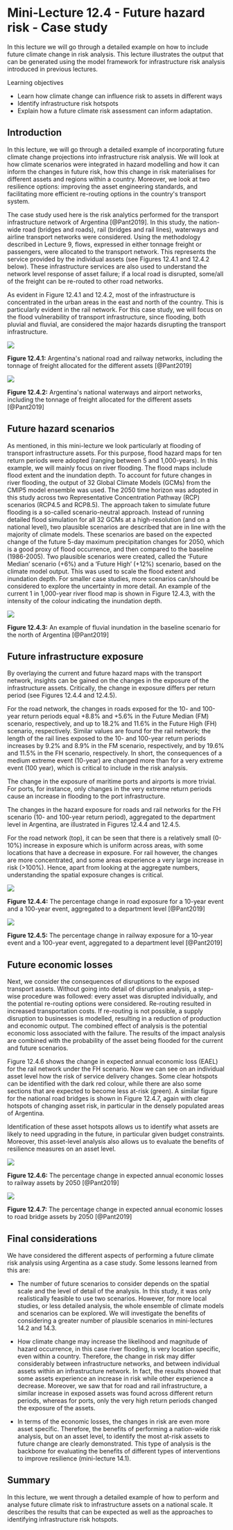 # Mini-Lecture 12.4 - Future hazard risk - Case study

In this lecture we will go through a detailed example on how to include
future climate change in risk analysis. This lecture illustrates the
output that can be generated using the model framework for
infrastructure risk analysis introduced in previous lectures.

Learning objectives

- Learn how climate change can influence risk to assets in different
  ways
- Identify infrastructure risk hotspots
- Explain how a future climate risk assessment can inform adaptation.

## Introduction

In this lecture, we will go through a detailed example of incorporating
future climate change projections into infrastructure risk analysis. We
will look at how climate scenarios were integrated in hazard modelling
and how it can inform the changes in future risk, how this change in
risk materialises for different assets and regions within a country.
Moreover, we look at two resilience options: improving the asset
engineering standards, and facilitating more efficient re-routing
options in the country's transport system.

The case study used here is the risk analytics performed for the
transport infrastructure network of Argentina [@Pant2019]. In this
study, the nation-wide road (bridges and roads), rail (bridges and rail
lines), waterways and airline transport networks were considered. Using
the methodology described in Lecture 9, flows, expressed in either
tonnage freight or passengers, were allocated to the transport network.
This represents the service provided by the individual assets (see
Figures 12.4.1 and 12.4.2 below). These infrastructure services are also
used to understand the network level response of asset failure; if a
local road is disrupted, some/all of the freight can be re-routed to
other road networks.

As evident in Figure 12.4.1 and 12.4.2, most of the infrastructure is
concentrated in the urban areas in the east and north of the country.
This is particularly evident in the rail network. For this case study,
we will focus on the flood vulnerability of transport infrastructure,
since flooding, both pluvial and fluvial, are considered the major
hazards disrupting the transport infrastructure.

![](assets/Figure_12.4.1.png)

**Figure 12.4.1:** Argentina's national road and railway networks,
including the tonnage of freight allocated for the different assets
[@Pant2019]

![](assets/Figure_12.4.2.png)

**Figure 12.4.2:** Argentina's national waterways and airport networks,
including the tonnage of freight allocated for the different assets
[@Pant2019]

## Future hazard scenarios

As mentioned, in this mini-lecture we look particularly at flooding of transport infrastructure assets. For this purpose, flood hazard maps for ten return periods were adopted (ranging between 5 and 1,000-years). In this example, we will mainly focus on river flooding. The flood maps include flood extent and the inundation depth.
To account for future changes in river flooding, the output of 32 Global Climate Models (GCMs) from the CMIP5 model ensemble was used. The 2050 time horizon was adopted in this study across two Representative Concentration Pathway (RCP) scenarios (RCP4.5 and RCP8.5).
The approach taken to simulate future flooding is a so-called scenario-neutral approach. Instead of running detailed flood simulation for all 32 GCMs at a high-resolution (and on a national level), two plausible scenarios are described that are in line with the majority of climate models. These scenarios are based on the expected change of the future 5-day maximum precipitation changes for 2050, which is a good proxy of flood occurrence, and then compared to the baseline (1986-2005).
Two plausible scenarios were created, called the ‘Future Median’ scenario (+6%) and a ‘Future High’ (+12%) scenario, based on the climate model output. This was used to scale the flood extent and inundation depth. For smaller case studies, more scenarios can/should be considered to explore the uncertainty in more detail.
An example of the current 1 in 1,000-year river flood map is shown in Figure 12.4.3, with the intensity of the colour indicating the inundation depth.

![](assets/Figure_12.4.3.png)

**Figure 12.4.3:** An example of fluvial inundation in the baseline scenario for the north of Argentina [@Pant2019]

## Future infrastructure exposure

By overlaying the current and future hazard maps with the transport
network, insights can be gained on the changes in the exposure of the
infrastructure assets. Critically, the change in exposure differs per
return period (see Figures 12.4.4 and 12.4.5).

For the road network, the changes in roads exposed for the 10- and
100-year return periods equal +8.8% and +5.6% in the Future Median (FM)
scenario, respectively, and up to 18.2% and 11.6% in the Future High
(FH) scenario, respectively. Similar values are found for the rail
network; the length of the rail lines exposed to the 10- and 100-year
return periods increases by 9.2% and 8.9% in the FM scenario,
respectively, and by 19.6% and 11.5% in the FH scenario, respectively.
In short, the consequences of a medium extreme event (10-year) are
changed more than for a very extreme event (100 year), which is critical
to include in the risk analysis.

The change in the exposure of maritime ports and airports is more
trivial. For ports, for instance, only changes in the very extreme
return periods cause an increase in flooding to the port infrastructure.

The changes in the hazard exposure for roads and rail networks for the
FH scenario (10- and 100-year return period), aggregated to the
department level in Argentina, are illustrated in Figures 12.4.4 and
12.4.5.

For the road network (top), it can be seen that there is a relatively
small (0-10%) increase in exposure which is uniform across areas, with
some locations that have a decrease in exposure. For rail however, the
changes are more concentrated, and some areas experience a very large
increase in risk (\>100%). Hence, apart from looking at the aggregate
numbers, understanding the spatial exposure changes is critical.

![](assets/Figure_12.4.4.png)

**Figure 12.4.4:** The percentage change in road exposure for a 10-year
event and a 100-year event, aggregated to a department level
[@Pant2019]

![](assets/Figure_12.4.5.png)

**Figure 12.4.5:** The percentage change in railway exposure for a
10-year event and a 100-year event, aggregated to a department level
[@Pant2019]

## Future economic losses

Next, we consider the consequences of disruptions to the exposed
transport assets. Without going into detail of disruption analysis, a
step-wise procedure was followed: every asset was disrupted
individually, and the potential re-routing options were considered.
Re-routing resulted in increased transportation costs. If re-routing is
not possible, a supply disruption to businesses is modelled, resulting
in a reduction of production and economic output. The combined effect of
analysis is the potential economic loss associated with the failure. The
results of the impact analysis are combined with the probability of the
asset being flooded for the current and future scenarios.

Figure 12.4.6 shows the change in expected annual economic loss (EAEL)
for the rail network under the FH scenario. Now we can see on an
individual asset level how the risk of service delivery changes. Some
clear hotspots can be identified with the dark red colour, while there
are also some sections that are expected to become less at-risk (green).
A similar figure for the national road bridges is shown in Figure
12.4.7, again with clear hotspots of changing asset risk, in particular
in the densely populated areas of Argentina.

Identification of these asset hotspots allows us to identify what assets
are likely to need upgrading in the future, in particular given budget
constraints. Moreover, this asset-level analysis also allows us to
evaluate the benefits of resilience measures on an asset level.

![](assets/Figure_12.4.6.png)

**Figure 12.4.6:** The percentage change in expected annual economic
losses to railway assets by 2050 [@Pant2019]

![](assets/Figure_12.4.7.png)

**Figure 12.4.7:** The percentage change in expected annual economic
losses to road bridge assets by 2050 [@Pant2019]

## Final considerations

We have considered the different aspects of performing a future climate
risk analysis using Argentina as a case study. Some lessons learned from
this are:

- The number of future scenarios to consider depends on the spatial
  scale and the level of detail of the analysis. In this study, it was
  only realistically feasible to use two scenarios. However, for more
  local studies, or less detailed analysis, the whole ensemble of
  climate models and scenarios can be explored. We will investigate
  the benefits of considering a greater number of plausible scenarios
  in mini-lectures 14.2 and 14.3.

- How climate change may increase the likelihood and magnitude of
  hazard occurrence, in this case river flooding, is very location
  specific, even within a country. Therefore, the change in risk may
  differ considerably between infrastructure networks, and between
  individual assets within an infrastructure network. In fact, the
  results showed that some assets experience an increase in risk while
  other experience a decrease. Moreover, we saw that for road and rail
  infrastructure, a similar increase in exposed assets was found
  across different return periods, whereas for ports, only the very
  high return periods changed the exposure of the assets.

- In terms of the economic losses, the changes in risk are even more
  asset specific. Therefore, the benefits of performing a nation-wide
  risk analysis, but on an asset level, to identify the most at-risk
  assets to future change are clearly demonstrated. This type of
  analysis is the backbone for evaluating the benefits of different
  types of interventions to improve resilience (mini-lecture 14.1).

## Summary

In this lecture, we went through a detailed example of how to perform
and analyse future climate risk to infrastructure assets on a national
scale. It describes the results that can be expected as well as the
approaches to identifying infrastructure risk hotspots.
